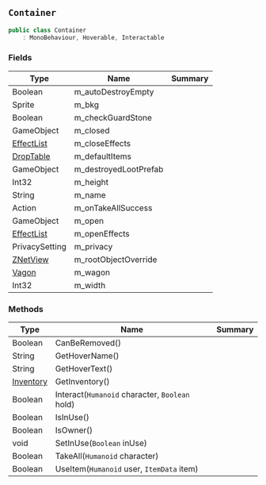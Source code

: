 ## `Container`

```csharp
public class Container
    : MonoBehaviour, Hoverable, Interactable

```

### Fields

| Type | Name | Summary | 
| --- | --- | --- | 
| Boolean | m_autoDestroyEmpty |  | 
| Sprite | m_bkg |  | 
| Boolean | m_checkGuardStone |  | 
| GameObject | m_closed |  | 
| [EffectList](./EffectList.md) | m_closeEffects |  | 
| [DropTable](./DropTable.md) | m_defaultItems |  | 
| GameObject | m_destroyedLootPrefab |  | 
| Int32 | m_height |  | 
| String | m_name |  | 
| Action | m_onTakeAllSuccess |  | 
| GameObject | m_open |  | 
| [EffectList](./EffectList.md) | m_openEffects |  | 
| PrivacySetting | m_privacy |  | 
| [ZNetView](./ZNetView.md) | m_rootObjectOverride |  | 
| [Vagon](./Vagon.md) | m_wagon |  | 
| Int32 | m_width |  | 


### Methods

| Type | Name | Summary | 
| --- | --- | --- | 
| Boolean | CanBeRemoved() |  | 
| String | GetHoverName() |  | 
| String | GetHoverText() |  | 
| [Inventory](./Inventory.md) | GetInventory() |  | 
| Boolean | Interact(`Humanoid` character, `Boolean` hold) |  | 
| Boolean | IsInUse() |  | 
| Boolean | IsOwner() |  | 
| void | SetInUse(`Boolean` inUse) |  | 
| Boolean | TakeAll(`Humanoid` character) |  | 
| Boolean | UseItem(`Humanoid` user, `ItemData` item) |  | 


